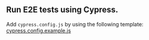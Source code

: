 ## Run E2E tests using Cypress.

Add `cypress.config.js` by using the following template:
[cypress.config.example.js](https://github.com/DanielT404/vitae-frontend/blob/main/e2e/cypress.config.example.js)
